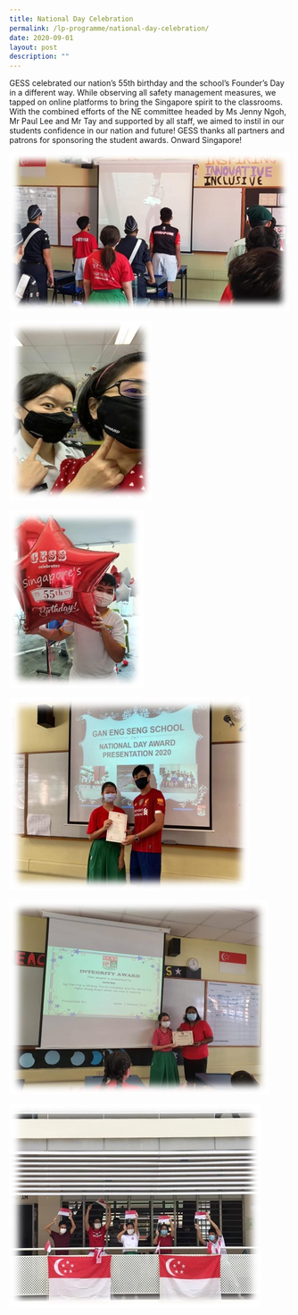 ```yaml
---
title: National Day Celebration
permalink: /lp-programme/national-day-celebration/
date: 2020-09-01
layout: post
description: ""
---
```

GESS celebrated our nation’s 55th birthday and the school’s Founder’s Day in a different way. While observing all safety management measures, we tapped on online platforms to bring the Singapore spirit to the classrooms. With the combined efforts of the NE committee headed by Ms Jenny Ngoh, Mr Paul Lee and Mr Tay and supported by all staff, we aimed to instil in our students confidence in our nation and future! GESS thanks all partners and patrons for sponsoring the student awards. Onward Singapore!

![](/images/BD6.jpeg)

![](/images/BD5.jpeg)

![](/images/BD4.jpeg)

![](/images/BD3.jpeg)

![](/images/BD1.jpeg)

![](/images/BD2.jpeg)